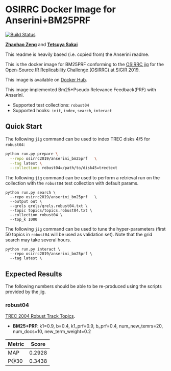 
# OSIRRC Docker Image for Anserini+BM25PRF
[![Build Status](https://travis-ci.com/osirrc/anserini-bm25prf-docker.svg?branch=master)](https://travis-ci.com/osirrc/anserini-bm25prf-docker)

[**Zhaohao Zeng**](https://github.com/matthew-z) and [**Tetsuya Sakai**](https://github.com/tetsuyasakai) 

This readme is heavily based (i.e. copied from) the Anserini readme.

This is the docker image for BM25PRF conforming to the [OSIRRC jig](https://github.com/osirrc/jig/) for the [Open-Source IR Replicability Challenge (OSIRRC) at SIGIR 2019](https://osirrc.github.io/osirrc2019/).

This image is available on [Docker Hub](https://hub.docker.com/r/osirrc2019/anserini-bm25prf).
<!-- The [OSIRRC 2019 image library](https://github.com/osirrc/osirrc2019-library) contains a log of successful executions of this image. -->

This image implemented Bm25+Pseudo Relevance Feedback(PRF) with Anserini.

+ Supported test collections: `robust04`
+ Supported hooks: `init`, `index`, `search`, `interact`


## Quick Start

The following `jig` command can be used to index TREC disks 4/5 for `robust04`:

```bash
python run.py prepare \
  --repo osirrc2019/anserini_bm25prf   \
  --tag latest \
  --collections robust04=/path/to/disk45=trectext
```

The following `jig` command can be used to perform a retrieval run on the collection with the `robust04` test collection with default params.

```
python run.py search \
  --repo osirrc2019/anserini_bm25prf   \
  --output out \
  --qrels qrels/qrels.robust04.txt \
  --topic topics/topics.robust04.txt \
  --collection robust04 \ 
  --top_k 1000
```

The following `jig` command can be used to tune the hyper-parameters (first 50 topics in `robust04` will be used as validation set).
Note that the grid search may take several hours.
```
python run.py interact \
  --repo osirrc2019/anserini_bm25prf \
  --tag latest \
```


## Expected Results

The following numbers should be able to be re-produced using the scripts provided by the jig.


### robust04
[TREC 2004 Robust Track Topics](http://trec.nist.gov/data/robust/04.testset.gz).
+ **BM25+PRF**: k1=0.9, b=0.4, k1_prf=0.9, b_prf=0.4, num_new_temrs=20, num_docs=10, new_term_weight=0.2

|Metric | Score |
|----|----|
| MAP |  0.2928 |
| P@30 | 0.3438 |

